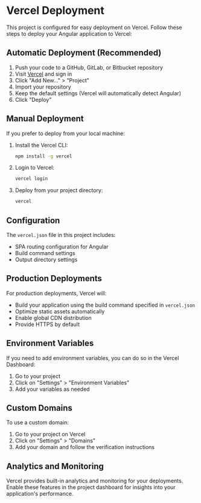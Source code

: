 # Vercel Deployment

This project is configured for easy deployment on Vercel. Follow these steps to deploy your Angular application to Vercel:

## Automatic Deployment (Recommended)

1. Push your code to a GitHub, GitLab, or Bitbucket repository
2. Visit [Vercel](https://vercel.com/) and sign in
3. Click "Add New..." > "Project"
4. Import your repository
5. Keep the default settings (Vercel will automatically detect Angular)
6. Click "Deploy"

## Manual Deployment

If you prefer to deploy from your local machine:

1. Install the Vercel CLI:
   ```bash
   npm install -g vercel
   ```

2. Login to Vercel:
   ```bash
   vercel login
   ```

3. Deploy from your project directory:
   ```bash
   vercel
   ```

## Configuration

The `vercel.json` file in this project includes:

- SPA routing configuration for Angular
- Build command settings
- Output directory settings

## Production Deployments

For production deployments, Vercel will:
- Build your application using the build command specified in `vercel.json`
- Optimize static assets automatically
- Enable global CDN distribution
- Provide HTTPS by default

## Environment Variables

If you need to add environment variables, you can do so in the Vercel Dashboard:
1. Go to your project
2. Click on "Settings" > "Environment Variables"
3. Add your variables as needed

## Custom Domains

To use a custom domain:
1. Go to your project on Vercel
2. Click on "Settings" > "Domains"
3. Add your domain and follow the verification instructions

## Analytics and Monitoring

Vercel provides built-in analytics and monitoring for your deployments. Enable these features in the project dashboard for insights into your application's performance.
